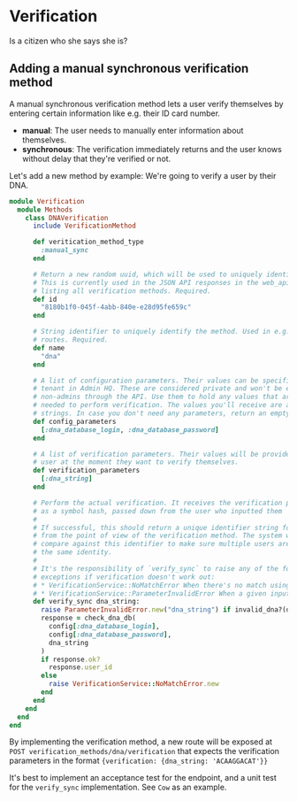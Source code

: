 # Verification

Is a citizen who she says she is?

## Adding a manual synchronous verification method

A manual synchronous verification method lets a user verify themselves by entering certain information like e.g. their ID card number.

* **manual**: The user needs to manually enter information about themselves.
* **synchronous**: The verification immediately returns and the user knows without delay that they're verified or not.

Let's add a new method by example: We're going to verify a user by their DNA.

```ruby
module Verification
  module Methods
    class DNAVerification
      include VerificationMethod

      def veritication_method_type
        :manual_sync
      end

      # Return a new random uuid, which will be used to uniquely identify the method.
      # This is currently used in the JSON API responses in the web_api, when
      # listing all verification methods. Required.
      def id
        "8180b1f0-045f-4abb-840e-e28d95fe659c"
      end

      # String identifier to uniquely identify the method. Used in e.g. the
      # routes. Required.
      def name
        "dna"
      end

      # A list of configuration parameters. Their values can be specified per
      # tenant in Admin HQ. These are considered private and won't be exposed to
      # non-admins through the API. Use them to hold any values that are
      # needed to perform verification. The values you'll receive are always
      # strings. In case you don't need any parameters, return an empty array.
      def config_parameters
        [:dna_database_login, :dna_database_password]
      end

      # A list of verification parameters. Their values will be provided by the
      # user at the moment they want to verify themselves. 
      def verification_parameters
        [:dna_string]
      end

      # Perform the actual verification. It receives the verification parameters
      # as a symbol hash, passed down from the user who inputted them
      # 
      # If successful, this should return a unique identifier string for the user
      # from the point of view of the verification method. The system will
      # compare against this identifier to make sure multiple users aren't using
      # the same identity.
      # 
      # It's the responsibility of `verify_sync` to raise any of the following
      # exceptions if verification doesn't work out:
      # * VerificationService::NoMatchError When there's no match using the method
      # * VerificationService::ParameterInvalidError When a given input parameter is invalid
      def verify_sync dna_string:
        raise ParameterInvalidError.new("dna_string") if invalid_dna?(dna_string)
        response = check_dna_db(
          config[:dna_database_login],
          config[:dna_database_password],
          dna_string
        )
        if response.ok?
          response.user_id
        else
          raise VerificationService::NoMatchError.new
        end
      end
    end
  end
end
```
By implementing the verification method, a new route will be exposed at `POST verification_methods/dna/verification` that expects the verification parameters in the format `{verification: {dna_string: 'ACAAGGACAT'}}`

It's best to implement an acceptance test for the endpoint, and a unit test for the `verify_sync` implementation. See `Cow` as an example.

